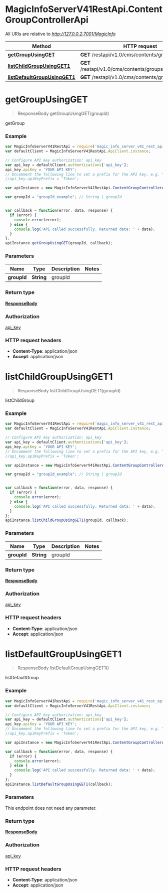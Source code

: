 # MagicInfoServerV41RestApi.ContentGroupControllerApi

All URIs are relative to *http://127.0.0.2:7001/MagicInfo*

Method | HTTP request | Description
------------- | ------------- | -------------
[**getGroupUsingGET**](ContentGroupControllerApi.md#getGroupUsingGET) | **GET** /restapi/v1.0/cms/contents/groups/{groupId} | getGroup
[**listChildGroupUsingGET1**](ContentGroupControllerApi.md#listChildGroupUsingGET1) | **GET** /restapi/v1.0/cms/contents/groups/{groupId}/child | listChildGroup
[**listDefaultGroupUsingGET1**](ContentGroupControllerApi.md#listDefaultGroupUsingGET1) | **GET** /restapi/v1.0/cms/contents/groups | listDefaultGroup


<a name="getGroupUsingGET"></a>
# **getGroupUsingGET**
> ResponseBody getGroupUsingGET(groupId)

getGroup

### Example
```javascript
var MagicInfoServerV41RestApi = require('magic_info_server_v41_rest_api');
var defaultClient = MagicInfoServerV41RestApi.ApiClient.instance;

// Configure API key authorization: api_key
var api_key = defaultClient.authentications['api_key'];
api_key.apiKey = 'YOUR API KEY';
// Uncomment the following line to set a prefix for the API key, e.g. "Token" (defaults to null)
//api_key.apiKeyPrefix = 'Token';

var apiInstance = new MagicInfoServerV41RestApi.ContentGroupControllerApi();

var groupId = "groupId_example"; // String | groupId


var callback = function(error, data, response) {
  if (error) {
    console.error(error);
  } else {
    console.log('API called successfully. Returned data: ' + data);
  }
};
apiInstance.getGroupUsingGET(groupId, callback);
```

### Parameters

Name | Type | Description  | Notes
------------- | ------------- | ------------- | -------------
 **groupId** | **String**| groupId | 

### Return type

[**ResponseBody**](ResponseBody.md)

### Authorization

[api_key](../README.md#api_key)

### HTTP request headers

 - **Content-Type**: application/json
 - **Accept**: application/json

<a name="listChildGroupUsingGET1"></a>
# **listChildGroupUsingGET1**
> ResponseBody listChildGroupUsingGET1(groupId)

listChildGroup

### Example
```javascript
var MagicInfoServerV41RestApi = require('magic_info_server_v41_rest_api');
var defaultClient = MagicInfoServerV41RestApi.ApiClient.instance;

// Configure API key authorization: api_key
var api_key = defaultClient.authentications['api_key'];
api_key.apiKey = 'YOUR API KEY';
// Uncomment the following line to set a prefix for the API key, e.g. "Token" (defaults to null)
//api_key.apiKeyPrefix = 'Token';

var apiInstance = new MagicInfoServerV41RestApi.ContentGroupControllerApi();

var groupId = "groupId_example"; // String | groupId


var callback = function(error, data, response) {
  if (error) {
    console.error(error);
  } else {
    console.log('API called successfully. Returned data: ' + data);
  }
};
apiInstance.listChildGroupUsingGET1(groupId, callback);
```

### Parameters

Name | Type | Description  | Notes
------------- | ------------- | ------------- | -------------
 **groupId** | **String**| groupId | 

### Return type

[**ResponseBody**](ResponseBody.md)

### Authorization

[api_key](../README.md#api_key)

### HTTP request headers

 - **Content-Type**: application/json
 - **Accept**: application/json

<a name="listDefaultGroupUsingGET1"></a>
# **listDefaultGroupUsingGET1**
> ResponseBody listDefaultGroupUsingGET1()

listDefaultGroup

### Example
```javascript
var MagicInfoServerV41RestApi = require('magic_info_server_v41_rest_api');
var defaultClient = MagicInfoServerV41RestApi.ApiClient.instance;

// Configure API key authorization: api_key
var api_key = defaultClient.authentications['api_key'];
api_key.apiKey = 'YOUR API KEY';
// Uncomment the following line to set a prefix for the API key, e.g. "Token" (defaults to null)
//api_key.apiKeyPrefix = 'Token';

var apiInstance = new MagicInfoServerV41RestApi.ContentGroupControllerApi();

var callback = function(error, data, response) {
  if (error) {
    console.error(error);
  } else {
    console.log('API called successfully. Returned data: ' + data);
  }
};
apiInstance.listDefaultGroupUsingGET1(callback);
```

### Parameters
This endpoint does not need any parameter.

### Return type

[**ResponseBody**](ResponseBody.md)

### Authorization

[api_key](../README.md#api_key)

### HTTP request headers

 - **Content-Type**: application/json
 - **Accept**: application/json

